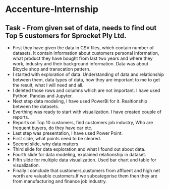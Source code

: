 # Accenture-Internship
## Task - From given set of data, needs to find out Top 5 customers for Sprocket Ply Ltd.
- First they have given the data in CSV files, which contain number of datasets. It contain information about customers personal information, what product they have bought from last two years and where they work, industry and their background information. Data was about Bicycle shop and transcation pattern.
- I started with exploration of data. Understanding of data and relationship between them, data types of data, how they are important to me to get the result, what I will need and all.
- I deleted those rows and columns which are not important. I have used Python, Pandas and Jupyter.
- Next step data modeling, I have used PowerBi for it. Realtionship between the datasets.
- Everthing was ready to start with visualization. I have created couple of reports. 
- Reports on Top 10 customers, find customers job industry, Who are frequent buyers, do they have car etc.
- Last step was presentation, I have used Power Point. 
- First slide, what points need to be cleared.
- Second slide, why data matters
- Third slide for data exploration and what I found out about data.
- Fourth slide for data modeling, explained relationship in dataset.
- Fifth slide for multiple data visualization. Used bar chart and table for visualization.
- Finally I conclude that customers,customers from affluent and high net worth are valuable customers.If we subcategorise them then they  are from manufacturing and finance job industry. 
